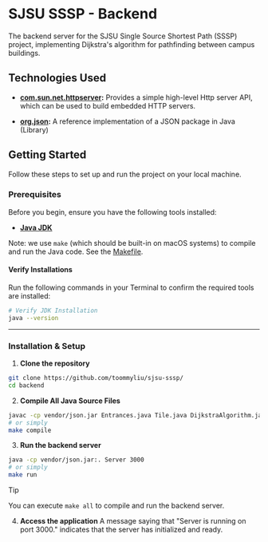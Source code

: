 # SJSU SSSP - Backend

The backend server for the SJSU Single Source Shortest Path (SSSP) project, implementing Dijkstra's algorithm for pathfinding between campus buildings.

## Technologies Used

- **[com.sun.net.httpserver](https://docs.oracle.com/javase/8/docs/jre/api/net/httpserver/spec/com/sun/net/httpserver/package-summary.html):** Provides a simple high-level Http server API, which can be used to build embedded HTTP servers.

- **[org.json](https://github.com/stleary/JSON-java):** A reference implementation of a JSON package in Java (Library)

## Getting Started

Follow these steps to set up and run the project on your local machine.

### Prerequisites

Before you begin, ensure you have the following tools installed:

- **[Java JDK](https://www.oracle.com/java/technologies/downloads/)**

Note: we use `make` (which should be built-in on macOS systems) to compile and run the Java code. See the [Makefile](./Makefile).

#### Verify Installations

Run the following commands in your Terminal to confirm the required tools are installed:

```bash
# Verify JDK Installation
java --version
```

---

### Installation & Setup

1. **Clone the repository**

```bash
git clone https://github.com/toommyliu/sjsu-sssp/
cd backend
```

2. **Compile All Java Source Files**

```bash
javac -cp vendor/json.jar Entrances.java Tile.java DijkstraAlgorithm.java Grid.java Server.java
# or simply
make compile
```

3. **Run the backend server**

```bash
java -cp vendor/json.jar:. Server 3000
# or simply
make run
```

> [!TIP]
> You can execute `make all` to compile and run the backend server.

4. **Access the application**
   A message saying that "Server is running on port 3000." indicates that the server has initialized and ready.
